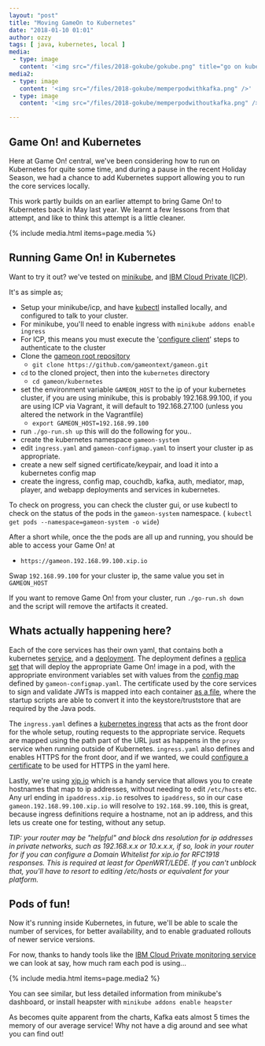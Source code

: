 ```yaml
---
layout: "post"
title: "Moving GameOn to Kubernetes"
date: "2018-01-10 01:01"
author: ozzy
tags: [ java, kubernetes, local ]
media:
 - type: image
   content: '<img src="/files/2018-gokube/gokube.png" title="go on kube"/>'  
media2:
 - type: image
   content: '<img src="/files/2018-gokube/memperpodwithkafka.png" />'
 - type: image
   content: '<img src="/files/2018-gokube/memperpodwithoutkafka.png" />'

---
```

## Game On! and Kubernetes

Here at Game On! central, we've been considering how to run on Kubernetes for quite some time, and during a pause in the recent Holiday Season, we had a chance to add Kubernetes support allowing you to run the core services locally.

This work partly builds on an earlier attempt to bring Game On! to Kubernetes back in May last year. We learnt a few lessons from that attempt, and like to think this
attempt is a little cleaner.

{% include media.html items=page.media %}

## Running Game On! in Kubernetes

Want to try it out? we've tested on [minikube](https://github.com/kubernetes/minikube), and [IBM Cloud Private (ICP)](https://github.com/IBM/deploy-ibm-cloud-private).

It's as simple as;
- Setup your minikube/icp, and have [kubectl](https://kubernetes.io/docs/tasks/tools/install-kubectl/) installed locally, and configured to talk to your cluster.
 - For minikube, you'll need to enable ingress with `minikube addons enable ingress`
 - For ICP, this means you must execute the '[configure client](https://github.com/IBM/deploy-ibm-cloud-private/blob/master/README.md)' steps to authenticate to the cluster
- Clone the [gameon root repository](https://github.com/gameontext/gameon)
  - `git clone https://github.com/gameontext/gameon.git`
- `cd` to the cloned project, then into the `kubernetes` directory
  - `cd gameon/kubernetes`
- set the environment variable `GAMEON_HOST` to the ip of your kubernetes cluster, if you are using minikube, this is probably 192.168.99.100, if you are using ICP via Vagrant, it will default to 192.168.27.100 (unless you altered the network in the Vagrantfile)
  - `export GAMEON_HOST=192.168.99.100`
- run `./go-run.sh up` this will do the following for you..
 - create the kubernetes namespace `gameon-system`
 - edit `ingress.yaml` and `gameon-configmap.yaml` to insert your cluster ip as appropriate.
 - create a new self signed certificate/keypair, and load it into a kubernetes config map
 - create the ingress, config map, couchdb, kafka, auth, mediator, map, player, and webapp deployments and services in kubernetes.

To check on progress, you can check the cluster gui, or use kubectl to check on the status of the pods in the `gameon-system` namespace. ( `kubectl get pods --namespace=gameon-system -o wide`)

After a short while, once the the pods are all up and running, you should be able to access your Game On! at
- `https://gameon.192.168.99.100.xip.io`

Swap `192.168.99.100` for your cluster ip, the same value you set in `GAMEON_HOST`

If you want to remove Game On! from your cluster, run `./go-run.sh down` and the script will remove the artifacts it created.

## Whats actually happening here?

Each of the core services has their own yaml, that contains both a kubernetes [service](https://kubernetes.io/docs/concepts/services-networking/service/), and a [deployment](https://kubernetes.io/docs/concepts/workloads/controllers/deployment/). The deployment defines a [replica set](https://kubernetes.io/docs/concepts/workloads/controllers/replicaset/) that will deploy the appropriate Game On! image in a pod, with the appropriate environment variables set with values from the [config map](https://kubernetes.io/docs/tasks/configure-pod-container/configure-pod-configmap/) defined by `gameon-configmap.yaml`. The certificate used by the core services to sign and validate JWTs is mapped into each container [as a file](https://kubernetes.io/docs/tasks/configure-pod-container/configure-pod-configmap/#populate-a-volume-with-data-stored-in-a-configmap), where the startup scripts are able to convert it into the keystore/truststore that are required by the Java pods.

The `ingress.yaml` defines a [kubernetes ingress](https://kubernetes.io/docs/concepts/services-networking/ingress/) that acts as the front door for the whole setup, routing requests to the appropriate service. Requets are mapped using the path part of the URL just as happens in the `proxy` service when running outside of Kubernetes. `ingress.yaml` also defines and enables HTTPS for the front door, and if we wanted, we could [configure a certificate](https://kubernetes.io/docs/concepts/services-networking/ingress/#tls) to be used for HTTPS in the yaml here.

Lastly, we're using [xip.io](http://xip.io/) which is a handy service that allows you to create hostnames that map to ip addresses, without needing to edit `/etc/hosts` etc. Any url ending in `ipaddress.xip.io` resolves to `ipaddress`, so in our case `gameon.192.168.99.100.xip.io` will resolve to `192.168.99.100`, this is great, because ingress definitions require a hostname, not an ip address, and this lets us create one for testing, without any setup.

*TIP:* _your router may be "helpful" and block dns resolution for ip addresses in private networks, such as 192.168.x.x or 10.x.x.x, if so, look in your router for if you can configure a Domain Whitelist for xip.io for RFC1918 responses. This is required at least for OpenWRT/LEDE. If you can't unblock that, you'll have to resort to editing /etc/hosts or equivalent for your platform._

## Pods of fun!

Now it's running inside Kubernetes, in future, we'll be able to scale the number of services, for better availability, and to enable graduated rollouts of newer service versions.

For now, thanks to handy tools like the [IBM Cloud Private monitoring service](https://www.ibm.com/support/knowledgecenter/en/SSBS6K_2.1.0/featured_applications/deploy_monitoring.html) we can look at say, how much ram each pod is using...

{% include media.html items=page.media2 %}

You can see similar, but less detailed information from minikube's dashboard, or install heapster with `minikube addons enable heapster`

As becomes quite apparent from the charts, Kafka eats almost 5 times the memory of our average service! Why not have a dig around and see what you can find out!
